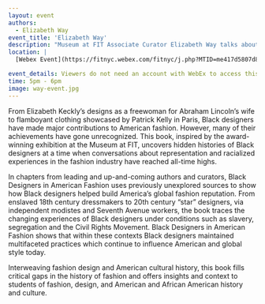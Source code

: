 ```yaml
---
layout: event
authors:
  - Elizabeth Way
event_title: 'Elizabeth Way'
description: "Museum at FIT Associate Curator Elizabeth Way talks about her book, Black Designers in American Fashion"
location: |
  [Webex Event](https://fitnyc.webex.com/fitnyc/j.php?MTID=me417d5807d8b176c28d9172b0babd260)

event_details: Viewers do not need an account with WebEx to access this event. After clicking the link, the event can be viewed either through your web browser or by downloading the WebEx desktop application. If this is your first time using WebEx, please plan on joining the event several minutes before the starting time to troubleshoot any issues.
time: 5pm - 6pm
image: way-event.jpg
---
```

From Elizabeth Keckly’s designs as a freewoman for Abraham Lincoln’s wife to flamboyant clothing showcased by Patrick Kelly in Paris, Black designers have made major contributions to American fashion. However, many of their achievements have gone unrecognized. This book, inspired by the award-winning exhibition at the Museum at FIT, uncovers hidden histories of Black designers at a time when conversations about representation and racialized experiences in the fashion industry have reached all-time highs.

In chapters from leading and up-and-coming authors and curators, Black Designers in American Fashion uses previously unexplored sources to show how Black designers helped build America’s global fashion reputation. From enslaved 18th century dressmakers to 20th century “star” designers, via independent modistes and Seventh Avenue workers, the book traces the changing experiences of Black designers under conditions such as slavery, segregation and the Civil Rights Movement. Black Designers in American Fashion shows that within these contexts Black designers maintained multifaceted practices which continue to influence American and global style today.

Interweaving fashion design and American cultural history, this book fills critical gaps in the history of fashion and offers insights and context to students of fashion, design, and American and African American history and culture.
